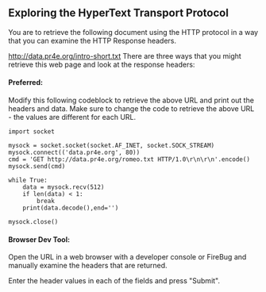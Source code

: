 ## Exploring the HyperText Transport Protocol

You are to retrieve the following document using the HTTP protocol in a way that you can examine the HTTP Response headers.

http://data.pr4e.org/intro-short.txt
There are three ways that you might retrieve this web page and look at the response headers:

#### Preferred:  
Modify this following codeblock to retrieve the above URL and print out the headers and data. Make sure to change the code to retrieve the above URL - the values are different for each URL.
```
import socket

mysock = socket.socket(socket.AF_INET, socket.SOCK_STREAM)
mysock.connect(('data.pr4e.org', 80))
cmd = 'GET http://data.pr4e.org/romeo.txt HTTP/1.0\r\n\r\n'.encode()
mysock.send(cmd)

while True:
    data = mysock.recv(512)
    if len(data) < 1:
        break
    print(data.decode(),end='')

mysock.close()
```
#### Browser Dev Tool:
Open the URL in a web browser with a developer console or FireBug and manually examine the headers that are returned.

Enter the header values in each of the fields and press "Submit".